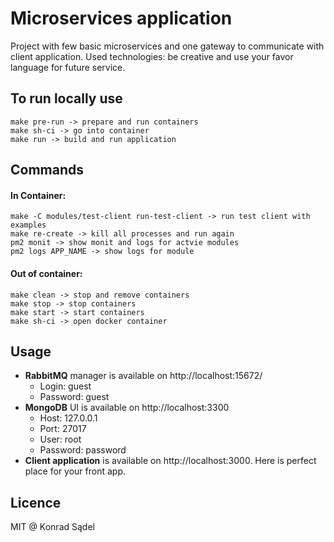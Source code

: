 # Microservices application
Project with few basic microservices and one gateway to communicate with client application.
Used technologies: be creative and use your favor language for future service.

## To run locally use
```shell
make pre-run -> prepare and run containers
make sh-ci -> go into container
make run -> build and run application
```

## Commands
#### In Container:
````shell
make -C modules/test-client run-test-client -> run test client with examples
make re-create -> kill all processes and run again
pm2 monit -> show monit and logs for actvie modules
pm2 logs APP_NAME -> show logs for module
````


#### Out of container:
````shell
make clean -> stop and remove containers
make stop -> stop containers
make start -> start containers
make sh-ci -> open docker container
````

## Usage
- **RabbitMQ** manager is available on http://localhost:15672/
  - Login: guest
  - Password: guest
- **MongoDB** UI is available on http://localhost:3300
  - Host: 127.0.0.1
  - Port: 27017
  - User: root
  - Password: password
- **Client application**  is available on http://localhost:3000. Here is perfect place for your front app.

## Licence

MIT @ Konrad Sądel
